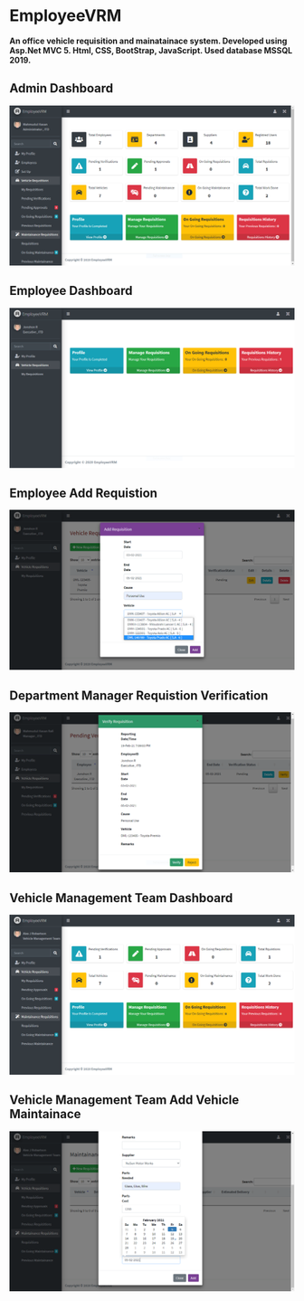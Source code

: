 # EmployeeVRM
**An office vehicle requisition and mainatainace system. 
Developed using Asp.Net MVC 5. Html, CSS, BootStrap, JavaScript. Used database MSSQL 2019.**

## Admin Dashboard


![](EmployeeVRM/Content/UIContent/adminDashboard.PNG)

                                                              
## Employee Dashboard


![](EmployeeVRM/Content/UIContent/EmployeeDashboard.PNG)


## Employee Add Requistion


![](EmployeeVRM/Content/UIContent/EmployeeRquisition.PNG)


## Department Manager Requistion Verification


![](EmployeeVRM/Content/UIContent/VerifyRequistion.PNG)


## Vehicle Management Team Dashboard


![](EmployeeVRM/Content/UIContent/vmtdashboard.PNG)


## Vehicle Management Team Add Vehicle Maintainace


![](EmployeeVRM/Content/UIContent/addmaintainance.PNG)

